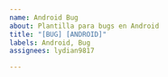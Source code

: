 ```yaml
---
name: Android Bug
about: Plantilla para bugs en Android
title: "[BUG] [ANDROID]"
labels: Android, Bug
assignees: lydian9817

---
```



